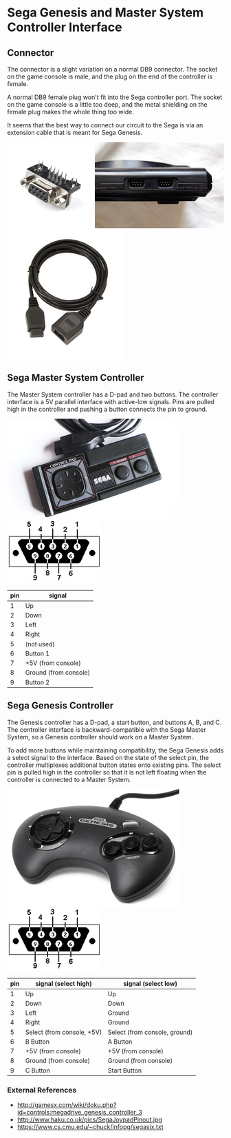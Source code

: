 # Sega Genesis and Master System Controller Interface

## Connector

The connector is a slight variation on a normal DB9 connector.  The socket on
the game console is male, and the plug on the end of the controller is female.

A normal DB9 female plug won't fit into the Sega controller port.  The socket
on the game console is a little too deep, and the metal shielding on the female
plug makes the whole thing too wide.

It seems that the best way to connect our circuit to the Sega is via an
extension cable that is meant for Sega Genesis.

![female DB9 plug](images/female_db9.jpg)
![Sega Genesis controller socket](images/genesis_socket.jpg)
![Sega Genesis extension cable](images/genesis_extension.jpg)


## Sega Master System Controller

The Master System controller has a D-pad and two buttons.  The controller
interface is a 5V parallel interface with active-low signals.  Pins are
pulled high in the controller and pushing a button connects the pin to ground.

![Sega Master System Controller](images/master_system_controller.jpg)
![DB9 connector pins](images/db9_pins.jpg)

|pin|signal               |
|---|---------------------|
|1  |Up                   |
|2  |Down                 |
|3  |Left                 |
|4  |Right                |
|5  |(not used)           |
|6  |Button 1             |
|7  |+5V (from console)   |
|8  |Ground (from console)|
|9  |Button 2             |


## Sega Genesis Controller

The Genesis controller has a D-pad, a start button, and buttons A, B, and C.
The controller interface is backward-compatible with the Sega Master System,
so a Genesis controller should work on a Master System.

To add more buttons while maintaining compatibility, the Sega Genesis adds a
select signal to the interface.  Based on the state of the select pin, the
controller multiplexes additional button states onto existing pins.  The select
pin is pulled high in the controller so that it is not left floating when the
controller is connected to a Master System.

![Sega Genesis Controller](images/genesis_controller.jpg)
![DB9 connector pins](images/db9_pins.jpg)

|pin|signal (select high)      |signal (select low)          |
|---|--------------------------|-----------------------------|
|1  |Up                        |Up                           |
|2  |Down                      |Down                         |
|3  |Left                      |Ground                       |
|4  |Right                     |Ground                       |
|5  |Select (from console, +5V)|Select (from console, ground)|
|6  |B Button                  |A Button                     |
|7  |+5V (from console)        |+5V (from console)           |
|8  |Ground (from console)     |Ground (from console)        |
|9  |C Button                  |Start Button                 |


### External References

 - http://gamesx.com/wiki/doku.php?id=controls:megadrive_genesis_controller_3
 - http://www.haku.co.uk/pics/SegaJoypadPinout.jpg
 - https://www.cs.cmu.edu/~chuck/infopg/segasix.txt

